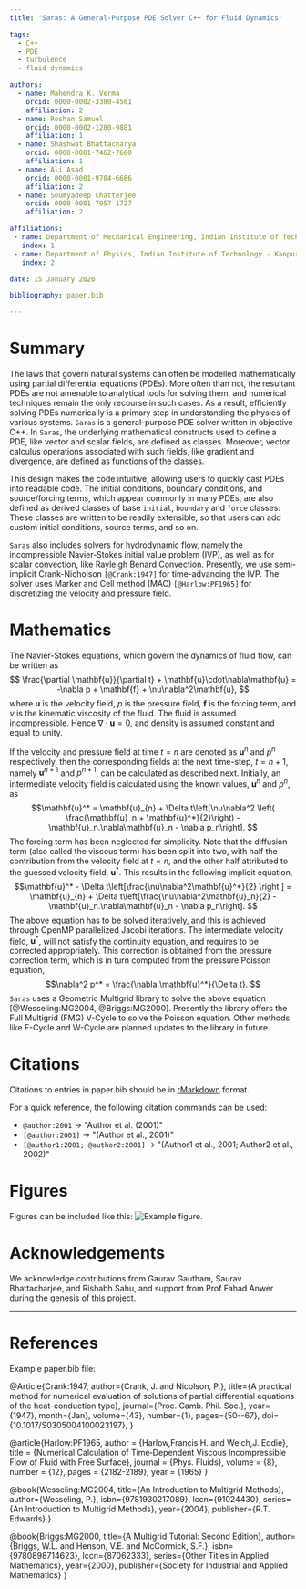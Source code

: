 ```yaml
---
title: 'Saras: A General-Purpose PDE Solver C++ for Fluid Dynamics'

tags:
  - C++
  - PDE
  - turbulence
  - fluid dynamics

authors:
  - name: Mahendra K. Verma
    orcid: 0000-0002-3380-4561
    affiliation: 2
  - name: Roshan Samuel
    orcid: 0000-0002-1280-9881
    affiliation: 1
  - name: Shashwat Bhattacharya
    orcid: 0000-0001-7462-7680
    affiliation: 1
  - name: Ali Asad
    orcid: 0000-0001-9704-6686
    affiliation: 2
  - name: Soumyadeep Chatterjee
    orcid: 0000-0001-7957-1727
    affiliation: 2

affiliations:
 - name: Department of Mechanical Engineering, Indian Institute of Technology - Kanpur
   index: 1
 - name: Department of Physics, Indian Institute of Technology - Kanpur
   index: 2

date: 15 January 2020

bibliography: paper.bib

---
```


# Summary

The laws that govern natural systems can often be modelled mathematically using
partial differential equations (PDEs).
More often than not, the resultant PDEs are not amenable to analytical tools for
solving them, and numerical techniques remain the only recourse in such cases.
As a result, efficiently solving PDEs numerically is a primary step in understanding
the physics of various systems.
``Saras`` is a general-purpose PDE solver written in objective C++.
In ``Saras``, the underlying mathematical constructs used to define a PDE, like
vector and scalar fields, are defined as classes.
Moreover, vector calculus operations associated with such fields, like gradient and
divergence, are defined as functions of the classes.

This design makes the code intuitive, allowing users to quickly cast PDEs into
readable code.
The initial conditions, boundary conditions, and source/forcing terms, which appear
commonly in many PDEs, are also defined as derived classes of base ``initial``,
``boundary`` and ``force`` classes.
These classes are written to be readily extensible, so that users can add custom
initial conditions, source terms, and so on.

``Saras`` also includes solvers for hydrodynamic flow, namely the incompressible
Navier-Stokes initial value problem (IVP), as well as for scalar convection,
like Rayleigh Benard Convection.
Presently, we use semi-implicit Crank-Nicholson `[@Crank:1947]` for time-advancing
the IVP.
The solver uses Marker and Cell method (MAC) `[@Harlow:PF1965]` for discretizing
the velocity and pressure field.

# Mathematics

The Navier-Stokes equations, which govern the dynamics of fluid flow, can be written as
$$ \frac{\partial \mathbf{u}}{\partial t} + \mathbf{u}\cdot\nabla\mathbf{u} = -\nabla p + \mathbf{f} + \nu\nabla^2\mathbf{u}, $$
where $\mathbf{u}$ is the velocity field, $p$ is the pressure field, $\mathbf{f}$ is
the forcing term, and $\nu$ is the kinematic viscosity of the fluid.
The fluid is assumed incompressible. Hence $\nabla\cdot\mathbf{u} = 0$, and density is
assumed constant and equal to unity.

If the velocity and pressure field at time $t = n$ are denoted as $\mathbf{u}^n$ and $p^n$
respectively, then the corresponding fields at the next time-step, $t = n+1$, namely
$\mathbf{u}^{n+1}$ and $p^{n+1}$, can be calculated as described next.
Initially, an intermediate velocity field is calculated using the known values,
$\mathbf{u}^n$ and $p^n$, as
$$\mathbf{u}^* = \mathbf{u}_{n} + \Delta t\left[\nu\nabla^2 \left( \frac{\mathbf{u}_n + \mathbf{u}^*}{2}\right) - \mathbf{u}_n.\nabla\mathbf{u}_n - \nabla p_n\right]. $$
The forcing term has been neglected for simplicity.
Note that the diffusion term (also called the viscous term) has been split into two, with half
the contribution from the velocity field at $t = n$, and the other half attributed to the
guessed velocity field, $\mathbf{u}^*$.
This results in the following implicit equation,
$$\mathbf{u}^* - \Delta t\left[\frac{\nu\nabla^2\mathbf{u}^*}{2} \right ] = \mathbf{u}_{n} + \Delta t\left[\frac{\nu\nabla^2\mathbf{u}_n}{2} - \mathbf{u}_n.\nabla\mathbf{u}_n - \nabla p_n\right]. $$
The above equation has to be solved iteratively, and this is achieved through
OpenMP parallelized Jacobi iterations.
The intermediate velocity field, $\mathbf{u}^*$, will not satisfy the continuity equation,
and requires to be corrected appropriately.
This correction is obtained from the pressure correction term, which is in turn computed from
the pressure Poisson equation,
$$\nabla^2 p^* = \frac{\nabla.\mathbf{u}^*}{\Delta t}. $$
``Saras`` uses a Geometric Multigrid library to solve the above equation [@Wesseling:MG2004, @Briggs:MG2000].
Presently the library offers the Full Multigrid (FMG) V-Cycle to solve the Poisson equation.
Other methods like F-Cycle and W-Cycle are planned updates to the library in future.



# Citations

Citations to entries in paper.bib should be in
[rMarkdown](http://rmarkdown.rstudio.com/authoring_bibliographies_and_citations.html)
format.

For a quick reference, the following citation commands can be used:
- `@author:2001`  ->  "Author et al. (2001)"
- `[@author:2001]` -> "(Author et al., 2001)"
- `[@author1:2001; @author2:2001]` -> "(Author1 et al., 2001; Author2 et al., 2002)"

# Figures

Figures can be included like this: ![Example figure.](figure.png)

# Acknowledgements

We acknowledge contributions from Gaurav Gautham, Saurav Bhattacharjee, and Rishabh Sahu,
and support from Prof Fahad Anwer during the genesis of this project.

---

# References

Example paper.bib file:

@Article{Crank:1947,
    author={Crank, J. and Nicolson, P.},
    title={A practical method for numerical evaluation of solutions of partial differential equations of the heat-conduction type},
    journal={Proc. Camb. Phil. Soc.},
    year={1947},
    month={Jan},
    volume={43},
    number={1},
    pages={50--67},
    doi={10.1017/S0305004100023197},
}

@article{Harlow:PF1965,
    author = {Harlow,Francis H. and Welch,J. Eddie},
    title = {Numerical Calculation of Time‐Dependent Viscous Incompressible Flow of Fluid with Free Surface},
    journal = {Phys. Fluids},
    volume = {8},
    number = {12},
    pages = {2182-2189},
    year = {1965}
}

@book{Wesseling:MG2004,
    title={An Introduction to Multigrid Methods},
    author={Wesseling, P.},
    isbn={9781930217089},
    lccn={91024430},
    series={An Introduction to Multigrid Methods},
    year={2004},
    publisher={R.T. Edwards}
}

@book{Briggs:MG2000,
    title={A Multigrid Tutorial: Second Edition},
    author={Briggs, W.L. and Henson, V.E. and McCormick, S.F.},
    isbn={9780898714623},
    lccn={87062333},
    series={Other Titles in Applied Mathematics},
    year={2000},
    publisher={Society for Industrial and Applied Mathematics}
}
